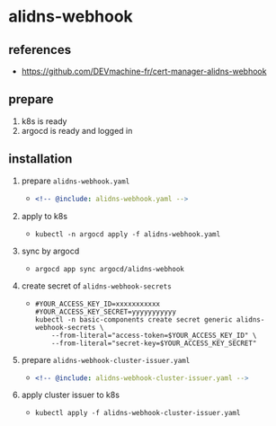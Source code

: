 # alidns-webhook

## references

* https://github.com/DEVmachine-fr/cert-manager-alidns-webhook

## prepare

1. k8s is ready
2. argocd is ready and logged in

## installation

1. prepare `alidns-webhook.yaml`
    * ```yaml
      <!-- @include: alidns-webhook.yaml -->
      ```
2. apply to k8s
    * ```shell
      kubectl -n argocd apply -f alidns-webhook.yaml
      ```
3. sync by argocd
    * ```shell
      argocd app sync argocd/alidns-webhook
      ```
4. create secret of `alidns-webhook-secrets`
    * ```shell
      #YOUR_ACCESS_KEY_ID=xxxxxxxxxxx
      #YOUR_ACCESS_KEY_SECRET=yyyyyyyyyyy
      kubectl -n basic-components create secret generic alidns-webhook-secrets \
          --from-literal="access-token=$YOUR_ACCESS_KEY_ID" \
          --from-literal="secret-key=$YOUR_ACCESS_KEY_SECRET"
      ```
5. prepare `alidns-webhook-cluster-issuer.yaml`
    * ```yaml
      <!-- @include: alidns-webhook-cluster-issuer.yaml -->
      ```
6. apply cluster issuer to k8s
    * ```shell
      kubectl apply -f alidns-webhook-cluster-issuer.yaml
      ```